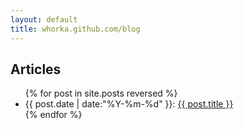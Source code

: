 ```yaml
---
layout: default
title: whorka.github.com/blog
---
```


## Articles

<ul>
{% for post in site.posts reversed %}
<li>{{ post.date | date:"%Y-%m-%d" }}: <a href="{{ site.baseurl }}{{ post.url }}">{{ post.title }}</a></li>
{% endfor %}
</ul>

